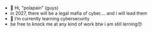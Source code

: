 - 👋 Hi, "polapain" (guys)
- in 2027, there will be a legal mafia of cyber.... and i will lead them
- 🌱 I’m currently learning cybersecurity
- be free to knock me at any kind of work btw i am still lerning😙

